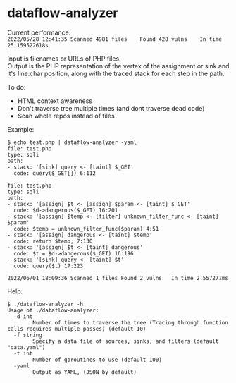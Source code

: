 # dataflow-analyzer
Current performance:  
`2022/05/28 12:41:35 Scanned 4981 files    Found 428 vulns    In time 25.159522618s` 
  
Input is filenames or URLs of PHP files.  
Output is the PHP representation of the vertex of the assignment or sink and it's line:char position, along with the traced stack for each step in the path.  

To do:
- HTML context awareness  
- Don't traverse tree multiple times (and dont traverse dead code)  
- Scan whole repos instead of files  
  
Example:
```
$ echo test.php | dataflow-analyzer -yaml
file: test.php
type: sqli
path:
- stack: '[sink] query <- [taint] $_GET'
  code: query($_GET[]) 6:112

file: test.php
type: sqli
path:
- stack: '[assign] $t <- [assign] $param <- [taint] $_GET'
  code: $d->dangerous($_GET) 16:201
- stack: '[assign] $temp <- [filter] unknown_filter_func <- [taint] $param'
  code: $temp = unknown_filter_func($param) 4:51
- stack: '[assign] dangerous <- [taint] $temp'
  code: return $temp; 7:130
- stack: '[assign] $t <- [taint] dangerous'
  code: $t = $d->dangerous($_GET) 16:196
- stack: '[sink] query <- [taint] $t'
  code: query($t) 17:223

2022/06/01 18:09:36 Scanned 1 files	Found 2 vulns	In time 2.557277ms
```

Help:
```
$ ./dataflow-analyzer -h
Usage of ./dataflow-analyzer:
  -d int
    	Number of times to traverse the tree (Tracing through function calls requires multiple passes) (default 10)
  -f string
    	Specify a data file of sources, sinks, and filters (default "data.yaml")
  -t int
    	Number of goroutines to use (default 100)
  -yaml
    	Output as YAML, (JSON by default)
```
